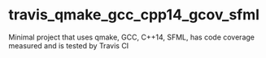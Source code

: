 # travis_qmake_gcc_cpp14_gcov_sfml
Minimal project that uses qmake, GCC, C++14, SFML, has code coverage measured and is tested by Travis CI
